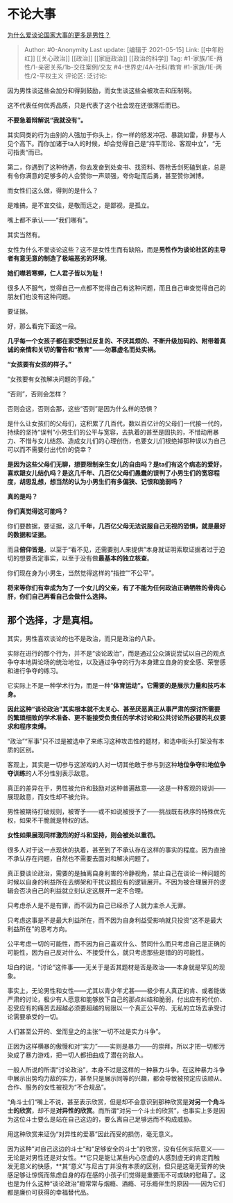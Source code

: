 # 不论大事
[为什么爱谈论国家大事的更多是男性？](https://www.zhihu.com/question/451298150/answer/1821287298)

> Author: #0-Anonymity
> Last update: [编辑于 2021-05-15]
> Link: [[中年粉红]] [[关心政治]] [[政治]] [[家庭政治]] [[政治的科学]]
> Tag: #1-家族/1E-两性/1-亲密关系/1b-交往案例/交友 #4-世界史/4A-社科/教育 #1-家族/1E-两性/2-平权主义
> 评论区:
> 泛讨论:

因为男性谈这些会加分和得到鼓励，而女生谈这些会被攻击和压制啊。

这不代表任何优秀品质，只是代表了这个社会现在还很落后而已。

**不要急着辩解说“我就没有”。**

其实同类的行为由别的人强加于你头上，你一样的怒发冲冠、暴跳如雷，非要与人见个高下。而你加诸于ta人的时候，却会觉得自己是“持平而论、客观中立”，“无可指责“而已。

第二，你遇到了这种待遇，你去发奋到处查书、找资料、唇枪舌剑死磕到底，总是有令你满意的足够多的人会赞你一声顽强，夸你耻而后勇，甚至赞你渊博。

而女性们这么做，得到的是什么？

是难搞，是不宜交往，是敬而远之，是鄙视，是孤立。

嘴上都不承认——“我们哪有”。

其实当然有。

女性为什么不爱谈论这些？这不是女性生而有缺陷，而是**男性作为谈论社区的主导者有意无意的制造了极端恶劣的环境**。

**她们噤若寒蝉，仁人君子皆以为耻！**

很多人不服气，觉得自己一点都不觉得自己有这种问题，而且自己审查觉得自己的朋友们也没有这种问题。

要证据。

好，那么看完下面这一段。

**几乎每一个女孩子都在家受到过反复的、不厌其烦的、不断升级加码的、附带着真诚的亲情和关切的警告和“教育”——勿慕虚名而处实祸。**

**“女孩要有女孩的样子。”**

“女孩要有女孩解决问题的手段。”

“否则”，否则会怎样？

否则会这，否则会那，这些“否则”是因为什么样的恐惧？

是什么让女孩们的父母们，这积累了几百代，数以百亿计的父母们一代接一代的，持续的坚持“误判”小男生们的公平与宽容，去执着的甚至是固执的，不惜动用暴力、不惜与女儿结怨、造成女儿们的心理创伤，也要女儿们根绝掉那种误以为自己可以而不需要付出代价的侥幸？

**是因为这些父母们无聊，想要限制亲生女儿的自由吗？是ta们有这个病态的爱好，喜欢跟女儿结仇吗？是这几千年、几百亿父母们愚蠢的误判了小男生们的宽容程度，胡思乱想，想当然的认为小男生们有多偏狭、记恨和脆弱吗？**

**真的是吗？**

**你们真觉得这可能吗？**

你们要数据，要证据，这几**千年，几百亿父母无法说服自己无视的恐惧，就是最好的数据和证据。**

而且**俯仰皆是**，以至于“看不见，还需要别人来提供”本身就证明索取证据者过于迫切的想要否定事实，以至于没有做**最基本的独立核查**。

你们现在身为小男生，当然觉得这样的“指控”“不公平”。

**将来等你们有幸成为为了一个女儿的父亲，有了不能为任何政治正确牺牲的骨肉心肝，你们自己再看自己会做什么选择。**

**那个选择，才是真相。**
--------------

其实，男性喜欢谈论的也不是政治，而只是政治的八卦。

实际在进行的那个行为，并不是“谈论政治”，而是通过公众演说尝试以自己的观点争夺本地舆论场的统治地位，以及通过争夺的行为本身建立自身的安全感、荣誉感和进行争夺的练习。

它实际上不是一种学术行为，而是一种“**体育运动”。它需要的是展示力量和技巧本身。**

**因此这种“谈论政治”其实根本就不太关心、甚至厌恶真正从事严肃的探讨所需要的繁琐细致的学术准备、更不能接受负责任的学术讨论和公共讨论所必要的礼仪要求和程序束缚。**

“政治”“军事”只不过是被选中了来练习这种攻击性的题材，和选中街头打架没有本质的区别。

客观上，其实是一切参与这游戏的人对一切其他敢于参与到这种**地位争夺**和**地位争夺训练**的人不分性别表示敌意。

真正的差异在于，男性被允许和鼓励对这种普遍敌意——这是一种客观的规训——展现敌意，而女性却不被允许。

男性被期待打破规则，被寄予——或不如说被授予了——挑战既有秩序的特殊优先权，如果不干脆就是特权的话。

**女性如果展现同样激烈的好斗和坚持，则会被处以重罚。**

很多人对于这一点现状的执着，甚至到了不承认存在这样的事实的程度。因为直接不承认存在问题，自然也不需要去面对和解决问题了。

真正要谈论政治，需要的是抽离自身利害的冷静视角，禁止自己在谈论一种问题的时候以自身的利益所在去绑架和干扰议题应有的逻辑展开。不因为被合理展开的逻辑会否决自己的利益就立刻认定这展开一定不合理。

只考虑杀人是不是有罪，而不因为自己已经杀了人就力主杀人无罪。

只考虑这事是不是最大利益所在，而不因为自身利益受影响就只投资“这不是最大利益所在”的思考方向。

公平考虑一切的可能性，而不因为自己喜欢什么、赞同什么而只考虑自己是正确的可能性，因为自己反对什么、不接受什么，就只考虑那些是错的的可能性。

坦白的说，“讨论“这件事——无关于是否其题材是否是政治——本身就是罕见的现象。

事实上，无论男性和女性——尤其以青少年尤甚——极少有人真正的肯、或者能做严肃的讨论，极少有人愿意和能够放下自己的那点纠结和脆弱，付出应有的代价、忍受应有的痛苦去超越必须要超越的局限以一个真正公平的、无私的立场去承受讨论需要承受的一切。

人们甚至公开的、堂而皇之的主张“一切不过是实力斗争”。

正因为这样横暴的傲慢和对“实力”——实则是暴力——的崇拜，所以才把一切都污染成了暴力游戏，把一切人都扭曲成了潜在的敌人。

一般人所说的所谓“讨论政治”，本身不过是这样的一种暴力斗争。在这种暴力斗争中展示出势均力敌的实力，甚至只是展示同等的兴趣，都会导致被预定应该顺从、合作、服务的女性被视为“不合规品”。

“角斗士们“嘴上不说，甚至表示欣赏，但是却不会意识到那种欣赏是**对另一个角斗士的欣赏**，却不是**对异性的欣赏**。而所谓“对另一个斗士的欣赏”，也事实上多是因为这位斗士要么是站在自己这边的，要么离自己足够远而不构成威胁。

用这种欣赏来证伪“对异性的爱慕”因此而受的损伤，毫无意义。

因为这种“对自己这边的斗士”和“足够安全的斗士”的欣赏，没有任何实际意义——无论是对男性还是对女性。**它只是能让某些内心空虚的人感到虚无的肯定而触发无意义的快感，**其“意义”与尼古丁并没有本质的区别，但只是这毫无营养的快感足够让惊慌而焦虑自身的存在感的小孩子们觉得是重要而不可或缺的慰藉了。这也是为什么这种“谈论政治”瘾常常与烟瘾、酒瘾、可乐瘾伴生的原因——因为它们都是廉价可获得的幸福替代品。

